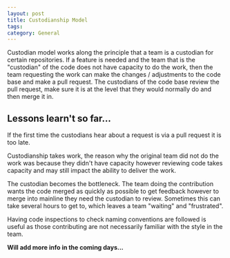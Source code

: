 ```yaml
---
layout: post
title: Custodianship Model
tags: 
category: General
---
```


Custodian model works along the principle that a team is a custodian for certain repositories. If a feature is needed and the team that is the "custodian" of the code does not have capacity to do the work, then the team requesting the work can make the changes / adjustments to the code base and make a pull request. The custodians of the code base review the pull request, make sure it is at the level that they would normally do and then merge it in.

## Lessons learn't so far...

If the first time the custodians hear about a request is via a pull request it is too late.

Custodianship takes work, the reason why the original team did not do the work was because they didn't have capacity however reviewing code takes capacity and may still impact the ability to deliver the work.

The custodian becomes the bottleneck. The team doing the contribution wants the code merged as quickly as possible to get feedback however to merge into mainline they need the custodian to review. Sometimes this can take several hours to get to, which leaves a team "waiting" and "frustrated".

Having code inspections to check naming conventions are followed is useful as those contributing are not necessarily familiar with the style in the team.

**Will add more info in the coming days...**
